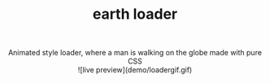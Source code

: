 <h1 align="center">earth loader</h1><br>
<p align="center">Animated style loader, where a man is walking on the globe made with pure CSS<br>
![live preview](demo/loadergif.gif)